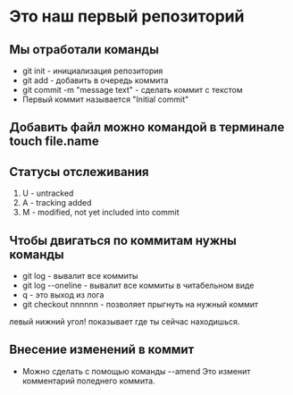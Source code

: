 # Это наш первый репозиторий
## Мы отработали команды

* git init - инициализация репозитория
* git add - добавить в очередь коммита
* git commit -m "message text" - сделать коммит с текстом
* Первый коммит называется "Initial commit"

## Добавить файл можно командой в терминале touch file.name

## Статусы отслеживания
1. U - untracked
2. A - tracking added
3. M - modified, not yet included into commit

## Чтобы двигаться по коммитам нужны команды
* git log - вывалит все коммиты
* git log --oneline - вывалит все коммиты в читабельном виде
* q - это выход из лога
* git checkout nnnnnn - позволяет прыгнуть на нужный коммит

левый нижний угол! показывает где ты сейчас находишься.

## Внесение изменений в коммит
* Можно сделать с помощью команды --amend  Это изменит комментарий поледнего коммита.